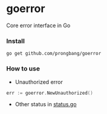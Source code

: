 # goerror

Core error interface in Go

### Install

```shell
go get github.com/prongbang/goerror
```

### How to use

- Unauthorized error

```go
err := goerror.NewUnauthorized()
```

- Other status in [status.go](status.go)
